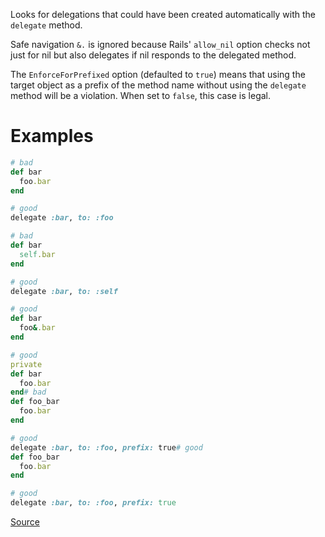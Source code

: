 
Looks for delegations that could have been created
automatically with the `delegate` method.

Safe navigation `&.` is ignored because Rails' `allow_nil`
option checks not just for nil but also delegates if nil
responds to the delegated method.

The `EnforceForPrefixed` option (defaulted to `true`) means that
using the target object as a prefix of the method name
without using the `delegate` method will be a violation.
When set to `false`, this case is legal.

# Examples

```ruby
# bad
def bar
  foo.bar
end

# good
delegate :bar, to: :foo

# bad
def bar
  self.bar
end

# good
delegate :bar, to: :self

# good
def bar
  foo&.bar
end

# good
private
def bar
  foo.bar
end# bad
def foo_bar
  foo.bar
end

# good
delegate :bar, to: :foo, prefix: true# good
def foo_bar
  foo.bar
end

# good
delegate :bar, to: :foo, prefix: true
```

[Source](http://www.rubydoc.info/gems/rubocop/RuboCop/Cop/Rails/Delegate)